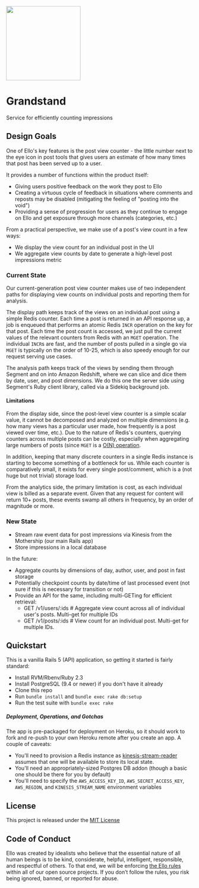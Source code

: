 <img src="http://d324imu86q1bqn.cloudfront.net/uploads/user/avatar/641/large_Ello.1000x1000.png" width="200px" height="200px" />

# Grandstand
Service for efficiently counting impressions

## Design Goals

One of Ello's key features is the post view counter - the little number next to the eye icon in post tools that gives users an estimate of how many times that post has been served up to a user.

It provides a number of functions within the product itself:

- Giving users positive feedback on the work they post to Ello
- Creating a virtuous cycle of feedback in situations where comments and reposts may be disabled (mitigating the feeling of "posting into the void")
- Providing a sense of progression for users as they continue to engage on Ello and get exposure through more channels (categories, etc.)

From a practical perspective, we make use of a post's view count in a few ways: 

- We display the view count for an individual post in the UI
- We aggregate view counts by date to generate a high-level post impressions metric

### Current State

Our current-generation post view counter makes use of two independent paths for displaying view counts on individual posts and reporting them for analysis.

The display path keeps track of the views on an individual post using a simple Redis counter. Each time a post is returned in an API response up, a job is enqueued that performs an atomic Redis `INCR` operation on the key for that post. Each time the post count is accessed, we just pull the current values of the relevant counters from Redis with an `MGET` operation. The individual `INCR`s are fast, and the number of posts pulled in a single go via `MGET` is typically on the order of 10-25, which is also speedy enough for our request serving use cases.

The analysis path keeps track of the views by sending them through Segment and on into Amazon Redshift, where we can slice and dice them by date, user, and post dimensions. We do this one the server side using Segment's Ruby client library, called via a Sidekiq background job.

#### Limitations

From the display side, since the post-level view counter is a simple scalar value, it cannot be decomposed and analyzed on multiple dimensions (e.g. how many views has a particular user made, how frequently is a post viewed over time, etc.). Due to the nature of Redis's counters, querying counters across multiple posts can be costly, especially when aggregating large numbers of posts (since `MGET` is a [O(N) operation](http://redis.io/commands/mget).

In addition, keeping that many discrete counters in a single Redis instance is starting to become something of a bottleneck for us. While each counter is comparatively small, it exists for every single post/comment, which is a (not huge but not trivial) storage load.

From the analytics side, the primary limitation is cost, as each individual view is billed as a separate event. Given that any request for content will return 10+ posts, these events swamp all others in frequency, by an order of magnitude or more.


### New State

- Stream raw event data for post impressions via Kinesis from the Mothership (our main Rails app)
- Store impressions in a local database

In the future:
- Aggregate counts by dimensions of day, author, user, and post in fast storage
- Potentially checkpoint counts by date/time of last processed event (not sure
  if this is necessary for transition or not)
- Provide an API for the same, including multi-GETing for efficient retrieval:
  - GET /v1/users/:ids  # Aggregate view count across all of individual user's posts. Multi-get for multiple IDs
  - GET /v1/posts/:ids  # View count for an individual post. Multi-get for multiple IDs.

## Quickstart

This is a vanilla Rails 5 (API) application, so getting it started is fairly
standard:

* Install RVM/Rbenv/Ruby 2.3
* Install PostgreSQL (9.4 or newer) if you don't have it already
* Clone this repo
* Run `bundle install` and `bundle exec rake db:setup`
* Run the test suite with `bundle exec rake`

##### Deployment, Operations, and Gotchas

The app is pre-packaged for deployment on Heroku, so it should work to fork and
re-push to your own Heroku remote after you create an app. A couple of caveats:

- You'll need to provision a Redis instance as
  [kinesis-stream-reader](https://github.com/ello/kinesis-stream-reader) assumes
  that one will be available to store its local state.
- You'll need an appropriately-sized Postgres DB addon (though a basic one
  should be there for you by default)
- You'll need to specify the `AWS_ACCESS_KEY_ID`, `AWS_SECRET_ACCESS_KEY`,
  `AWS_REGION`, and `KINESIS_STREAM_NAME` environment variables

## License
This project is released under the [MIT License](blob/master/LICENSE.txt)

## Code of Conduct
Ello was created by idealists who believe that the essential nature of all human beings is to be kind, considerate, helpful, intelligent, responsible, and respectful of others. To that end, we will be enforcing [the Ello rules](https://ello.co/wtf/policies/rules/) within all of our open source projects. If you don’t follow the rules, you risk being ignored, banned, or reported for abuse.
